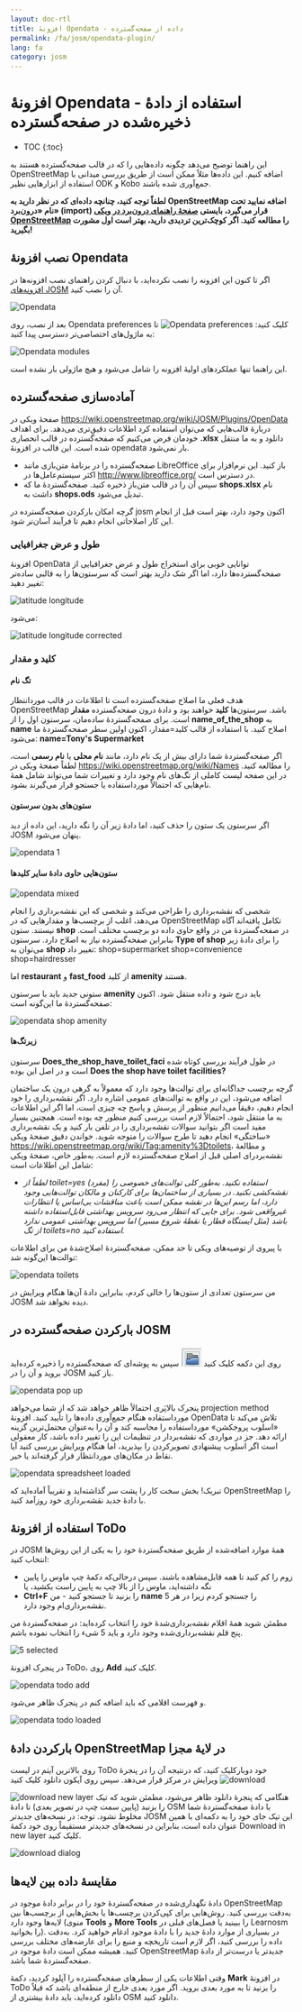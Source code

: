 ```yaml
---
layout: doc-rtl
title: افزونهٔ Opendata - داده از صفحه‌گسترده
permalink: /fa/josm/opendata-plugin/
lang: fa
category: josm
---
```


افزونهٔ Opendata - استفاده از دادهٔ ذخیره‌شده در صفحه‌گسترده
============


- TOC
{:toc}

این راهنما توضیح می‌دهد چگونه داده‌هایی را که در قالب صفحه‌گسترده هستند به OpenStreetMap اضافه کنیم. این داده‌ها مثلاً ممکن است از طریق بررسی میدانی با استفاده از ابزارهایی نظیر ODK و Kobo جمع‌آوری شده باشند.

**لطفاً توجه کنید، چنانچه داده‌ای که در نظر دارید به OpenStreetMap اضافه نمایید تحت نام «درون‌برد» (import) قرار می‌گیرد، بایستی [صفحهٔ راهنمای درون‌برد در ویکی OpenStreetMap](https://wiki.openstreetmap.org/wiki/Import/Guidelines) را مطالعه کنید. اگر کوچک‌ترین تردیدی دارید، بهتر است اول مشورت بگیرید!**


نصب افزونهٔ Opendata
--------------------------

اگر تا کنون این افزونه را نصب نکرده‌اید، با دنبال کردن راهنمای نصب افزونه‌ها در [افزونه‌های JOSM](/en/josm/josm-plugins) آن را نصب کنید.

![Opendata][]

بعد از نصب، روی Opendata preferences کلیک کنید:
![Opendata preferences][]
تا به ماژول‌های اختصاصی‌تر دسترسی پیدا کنید:

![Opendata modules][]

این راهنما تنها عملکردهای اولیهٔ افزونه را شامل می‌شود و هیچ ماژولی بار نشده است.

آماده‌سازی صفحه‌گسترده 
-------------------------

صفحهٔ ویکی در <https://wiki.openstreetmap.org/wiki/JOSM/Plugins/OpenData> دربارهٔ قالب‌هایی که می‌توان استفاده کرد اطلاعات دقیق‌تری می‌دهد. برای اهداف خودمان فرض می‌کنیم که صفحه‌گسترده در قالب انحصاری **‎.xlsx** دانلود و به ما منتقل شده است. این قالب در افزونهٔ opendata بار نمی‌شود.

- صفحه‌گسترده را در برنامهٔ متن‌بازی مانند LibreOffice باز کنید. این نرم‌افزار برای اکثر سیستم‌عامل‌ها در <http://www.libreoffice.org/> در دسترس است.
- سپس آن را در قالب متن‌باز ذخیره کنید. صفحه‌گستردهٔ ما که **shops.xlsx** نام داشت به **shops.ods** تبدیل می‌شود.

گرچه امکان بارکردن صفحه‌گسترده در josm اکنون وجود دارد، بهتر است قبل از انجام این کار اصلاحاتی انجام دهیم تا فرآیند آسان‌تر شود.

### طول و عرض جغرافیایی

افزونهٔ OpenData توانایی خوبی برای استخراج طول و عرض جغرافیایی از صفحه‌گسترده‌ها دارد، اما اگر شک دارید بهتر است که سرستون‌ها را به قالبی ساده‌تر تغییر دهید:

![latitude longitude][]

می‌شود:

![latitude longitude corrected][]

### کلید و مقدار

#### تگ نام

هدف فعلی ما اصلاح صفحه‌گسترده است تا اطلاعات در قالب موردانتظار OpenStreetMap باشد. سرستون‌ها **کلید** خواهند بود و دادهٔ درون صفحه‌گسترده **مقدار** است. برای صفحه‌گستردهٔ ساده‌مان، سرستون اول را از **name_of_the_shop** به **name** اصلاح کنید. با استفاده از قالب کلید=مقدار، اکنون اولین سطر صفحه‌گستردهٔ ما می‌شود: 
**name=Tony's Supermarket**

اگر صفحه‌گستردهٔ شما دارای بیش از یک نام دارد، مانند **نام محلی** یا **نام رسمی** است، لطفاً صفحهٔ ویکی در <https://wiki.openstreetmap.org/wiki/Names> را مطالعه کنید. در این صفحه لیست کاملی از تگ‌های نام وجود دارد و تغییرات شما می‌تواند شامل همهٔ نام‌هایی که احتمالاً مورداستفاده یا جستجو قرار می‌گیرند بشود.

#### ستون‌های بدون سرستون

اگر سرستون یک ستون را حذف کنید، اما دادهٔ زیر آن را نگه دارید، این داده از دید JOSM پنهان می‌شود.

![opendata 1][]

#### ستون‌هایی حاوی دادهٔ سایر کلیدها

![opendata mixed][]

شخصی که نقشه‌برداری را طراحی می‌کند و شخصی که این نقشه‌برداری را انجام می‌دهد، اغلب از برچسب‌ها و مقدارهایی که در OpenStreetMap تکامل یافته‌اند آگاه نیستند. ستون **shop** در صفحه‌گستردهٔ من در واقع حاوی داده دو برچسب مختلف است. بنابراین صفحه‌گسترده نیاز به اصلاح دارد. سرستون **Type of shop** را برای دادهٔ زیر می‌توان به **shop** تغییر داد:
shop=supermarket 
shop=convenience 
shop=hairdresser 

اما **restaurant** و **fast_food** از کلید **amenity** هستند.

ستونی جدید باید با سرستون **amenity** باید درج شود و داده منتقل شود. اکنون صفحه‌گستردهٔ ما این‌گونه است:

![opendata shop amenity][]

#### زیرتگ‌ها

سرستون **Does_the_shop_have_toilet_faci** در طول فرآیند بررسی کوتاه شده است و در اصل این بوده **Does the shop have toilet facilities?‎**


گرچه برچسب جداگانه‌ای برای توالت‌ها وجود دارد که معمولاً به گرهی درون یک ساختمان اضافه می‌شود، این در واقع به توالت‌های عمومی اشاره دارد. اگر نقشه‌برداری را خود انجام دهیم، دقیقاً می‌دانیم منظور از پرسش و پاسخ چه چیزی است، اما اگر این اطلاعات به ما منتقل شود، احتمالاً لازم است بررسی کنیم منظور چه بوده است. همچنین بسیار مفید است اگر بتوانید سوالات نقشه‌برداری را در تلفن بار کنید و یک نقشه‌برداری «ساختگی» انجام دهید تا طرح سوالات را متوجه شوید. خواندن دقیق صفحهٔ ویکی <https://wiki.openstreetmap.org/wiki/Tag:amenity%3Dtoilets>، و مطالعهٔ نقشه‌بردرای اصلی قبل از اصلاح صفحه‌گسترده لازم است. به‌طور خاص، صفحهٔ ویکی شامل این اطلاعات است: 

- *لطفاً از toilet=yes (مفرد) استفاده نکنید. به‌طور کلی توالت‌های خصوصی را نقشه‌کشی نکنید. در بسیاری از ساختمان‌ها برای کارکنان و مالکان توالت‌هایی وجود دارد، اما رسم این‌ها در نقشه ممکن است باعث مناقشات بی‌اساس یا انتظارات غیرواقعی شود. برای جایی که انتظار می‌رود سرویس بهداشتی قابل‌استفاده داشته باشد (مثل ایستگاه قطار یا نقطهٔ شروع مسیر) اما سرویس بهداشتی عمومی ندارد از تگ toilets=no استفاده کنید.*

با پیروی از توصیه‌های ویکی تا حد ممکن، صفحه‌گستردهٔ اصلاح‌شدهٔ من برای اطلاعات توالت‌ها این‌گونه شد:

![opendata toilets][]


من سرستون تعدادی از ستون‌ها را خالی کردم، بنابراین دادهٔ آن‌ها هنگام ویرایش در JOSM دیده نخواهد شد.

بارکردن صفحه‌گسترده در JOSM
---------------------------------

روی این دکمه کلیک کنید ![josm open][] سپس به پوشه‌ای که صفحه‌گسترده را ذخیره کرده‌اید بروید و آن را در JOSM باز کنید.

![opendata pop up][]  

پنجرک بالاپَری احتمالاً ظاهر خواهد شد که از شما می‌خواهد projection method مورداستفاده هنگام جمع‌آوری داده‌ها را تأیید کنید. افزونهٔ OpenData تلاش می‌کند تا «اسلوب پروجکشن» مورداستفاده را محاسبه کند و آن را به‌عنوان محتمل‌ترین گزینه ارائه دهد. جز در مواردی که نقشه‌بردار در تنظیمات این را تغییر داده باشد، کار معقولی است اگر اسلوب پیشنهادی تصویرکردن را بپذیرید، اما هنگام ویرایش بررسی کنید آیا نقاط در مکان‌های موردانتظار قرار گرفته‌اند یا خیر.

![opendata spreadsheet loaded][]

تبریک! بخش سخت کار را پشت سر گذاشته‌اید و تقریباً آماده‌اید که OpenStreetMap را با دادهٔ جدید نقشه‌برداری خود روزآمد کنید.

استفاده از افزونهٔ ToDo
----------------------

در JOSM همهٔ موارد اضافه‌شده از طریق صفحه‌گستردهٔ خود را به یکی از این روش‌ها انتخاب کنید:

- زوم را کم کنید تا همه قابل‌مشاهده باشند. سپس درحالی‌که دکمهٔ چپ ماوس را پایین نگه داشته‌اید، ماوس را از بالا چپ به پایین راست بکشید، یا
- **Ctrl+F** را بزنید تا جستجو کنید - من **name** را جستجو کردم زیرا در هر 5 نقشه‌برداری‌ام وجود دارد.

مطمئن شوید همهٔ اقلام نقشه‌برداری‌شدهٔ خود را انتخاب کرده‌اید: در صفحه‌گستردهٔ من پنج قلم نقشه‌برداری‌شده وجود دارد و باید 5 شیء را انتخاب نموده باشم.

![5 selected][]

در پنجرک افزونهٔ ToDo، روی **Add** کلیک کنید.

![opendata todo add][]

و فهرست اقلامی که باید اضافه کنم در پنجرک ظاهر می‌شود.

![opendata todo loaded][]

بارکردن دادهٔ OpenStreetMap در لایهٔ مجزا
-------------------------------------------

روی بالاترین آیتم در لیست ToDo خود دوبارکلیک کنید، که درنتیجه آن را در پنجرهٔ ویرایش در مرکز قرار می‌دهد. سپس روی آیکون دانلود کلیک کنید ![download][]

هنگامی که پنجرهٔ دانلود ظاهر می‌شود، مطمئن شوید که تیک ![download new layer][] را بزنید (پایین سمت چپ در تصویر بعدی) تا دادهٔ OSM با دادهٔ صفحه‌گستردهٔ شما مخلوط نشود. توجه: در نسخه‌های جدیدتر JOSM این تیک جای خود را به دکمه‌ای با همین عنوان داده است، بنابراین در نسخه‌های جدیدتر مستقیماً روی خود دکمهٔ Download in new layer کلیک کنید.

![download dialog][]


مقایسهٔ داده بین لایه‌ها
------------------------------------

دادهٔ نگهداری‌شده در صفحه‌گستردهٔ خود را در برابر دادهٔ موجود در OpenStreetMap به‌دقت بررسی کنید. روش‌هایی برای کپی‌کردن برچسب‌ها یا بخش‌هایی از برچسب‌ها بین لایه‌ها وجود دارد (منوی **Tools** و **More Tools** را ببینید یا فصل‌های قبلی در Learnosm را بخوانید). در بسیاری از موارد دادهٔ جدید را با دادهٔ موجود ادغام خواهید کرد. به‌دقت داده را بررسی کنید، اگر لازم است تاریخچه و منبع را برای عارضه‌های مختلف بررسی کنید. همیشه ممکن است دادهٔ موجود در OpenStreetMap جدیدتر یا درست‌تر از دادهٔ صفحه‌گستردهٔ شما باشد.

وقتی اطلاعات یکی از سطرهای صفحه‌گسترده را آپلود کردید، دکمهٔ **Mark** در افزونهٔ ToDo را بزنید تا به مورد بعدی بروید. اگر مورد بعدی خارج از منطقه‌ای باشد که قبلاً دانلود کرده‌اید، باید دادهٔ بیشتری از OSM دانلود کنید.


[Opendata]: /images/josm/opendata-plugin.png
[Opendata preferences]: /images/josm/opendata-preferences.png
[Opendata modules]: /images/josm/opendata-modules.png
[latitude longitude]: /images/josm/opendata-latitude-longitude.png
[latitude longitude corrected]: /images/josm/opendata-latitude-longitude-corrected.png
[opendata 1]: /images/josm/opendata-1.png
[opendata mixed]: /images/josm/opendata-mixed.png
[opendata shop amenity]: /images/josm/opendata-shop-amenity.png
[opendata toilets]: /images/josm/opendata-toilets.png
[josm open]: /images/josm/josm_open-file.png
[opendata pop up]: /images/josm/opendata-wgs84-popup.png
[opendata spreadsheet loaded]: /images/josm/opendata-spreadsheet-loaded.png
[5 selected]: /images/josm/opendata-5-selected.png
[opendata todo add]: /images/josm/opendata-todo-add.png
[opendata todo loaded]: /images/josm/opendata-todo-loaded.png
[download]: /images/josm/josm-download-button.png
[download dialog]: /images/josm/josm_download-dialog.png
[download new layer]: /images/josm/download-as-new-layer.png

